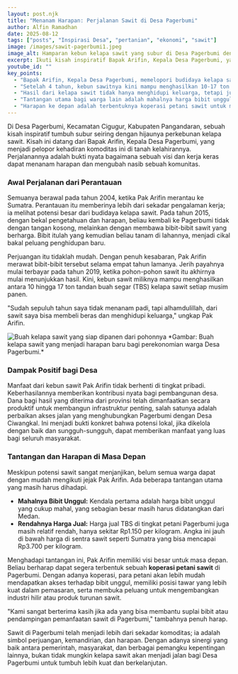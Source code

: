 ```yaml
---
layout: post.njk
title: "Menanam Harapan: Perjalanan Sawit di Desa Pagerbumi"
author: Alfin Ramadhan
date: 2025-08-12
tags: ["posts", "Inspirasi Desa", "pertanian", "ekonomi", "sawit"]
image: /images/sawit-pagerbumi1.jpeg
image_alt: Hamparan kebun kelapa sawit yang subur di Desa Pagerbumi dengan latar perbukitan.
excerpt: Ikuti kisah inspiratif Bapak Arifin, Kepala Desa Pagerbumi, yang memelopori budidaya kelapa sawit di tanah kelahirannya, mengubah tantangan menjadi harapan baru bagi kemajuan desa.
youtube_id: ""
key_points:
  - "Bapak Arifin, Kepala Desa Pagerbumi, memelopori budidaya kelapa sawit di desanya setelah merantau ke Sumatra."
  - "Setelah 4 tahun, kebun sawitnya kini mampu menghasilkan 10-17 ton tandan buah segar (TBS) setiap musim panen."
  - "Hasil dari kelapa sawit tidak hanya menghidupi keluarga, tetapi juga berkontribusi pada pembangunan infrastruktur desa."
  - "Tantangan utama bagi warga lain adalah mahalnya harga bibit unggul dan rendahnya harga jual TBS di tingkat lokal."
  - "Harapan ke depan adalah terbentuknya koperasi petani sawit untuk memperkuat pemasaran dan mengembangkan produk turunan."
---
```


Di Desa Pagerbumi, Kecamatan Cigugur, Kabupaten Pangandaran, sebuah kisah inspiratif tumbuh subur seiring dengan hijaunya perkebunan kelapa sawit. Kisah ini datang dari Bapak Arifin, Kepala Desa Pagerbumi, yang menjadi pelopor kehadiran komoditas ini di tanah kelahirannya. Perjalanannya adalah bukti nyata bagaimana sebuah visi dan kerja keras dapat menanam harapan dan mengubah nasib sebuah komunitas.

### Awal Perjalanan dari Perantauan

Semuanya berawal pada tahun 2004, ketika Pak Arifin merantau ke Sumatra. Perantauan itu memberinya lebih dari sekadar pengalaman kerja; ia melihat potensi besar dari budidaya kelapa sawit. Pada tahun 2015, dengan bekal pengetahuan dan harapan, beliau kembali ke Pagerbumi tidak dengan tangan kosong, melainkan dengan membawa bibit-bibit sawit yang berharga. Bibit itulah yang kemudian beliau tanam di lahannya, menjadi cikal bakal peluang penghidupan baru.

Perjuangan itu tidaklah mudah. Dengan penuh kesabaran, Pak Arifin merawat bibit-bibit tersebut selama empat tahun lamanya. Jerih payahnya mulai terbayar pada tahun 2019, ketika pohon-pohon sawit itu akhirnya mulai menunjukkan hasil. Kini, kebun sawit miliknya mampu menghasilkan antara 10 hingga 17 ton tandan buah segar (TBS) kelapa sawit setiap musim panen.

"Sudah sepuluh tahun saya tidak menanam padi, tapi alhamdulillah, dari sawit saya bisa membeli beras dan menghidupi keluarga," ungkap Pak Arifin.

<img title="Perkebunan Sawit di Pagerbumi" alt="Buah kelapa sawit yang siap dipanen dari pohonnya" src="/images/sawit-pagerbumi2.jpeg">
*Gambar: Buah kelapa sawit yang menjadi harapan baru bagi perekonomian warga Desa Pagerbumi.*

### Dampak Positif bagi Desa

Manfaat dari kebun sawit Pak Arifin tidak berhenti di tingkat pribadi. Keberhasilannya memberikan kontribusi nyata bagi pembangunan desa. Dana bagi hasil yang diterima dari provinsi telah dimanfaatkan secara produktif untuk membangun infrastruktur penting, salah satunya adalah perbaikan akses jalan yang menghubungkan Pagerbumi dengan Desa Ciwangkal. Ini menjadi bukti konkret bahwa potensi lokal, jika dikelola dengan baik dan sungguh-sungguh, dapat memberikan manfaat yang luas bagi seluruh masyarakat.

### Tantangan dan Harapan di Masa Depan

Meskipun potensi sawit sangat menjanjikan, belum semua warga dapat dengan mudah mengikuti jejak Pak Arifin. Ada beberapa tantangan utama yang masih harus dihadapi.
* **Mahalnya Bibit Unggul:** Kendala pertama adalah harga bibit unggul yang cukup mahal, yang sebagian besar masih harus didatangkan dari Medan.
* **Rendahnya Harga Jual:** Harga jual TBS di tingkat petani Pagerbumi juga masih relatif rendah, hanya sekitar Rp1.150 per kilogram. Angka ini jauh di bawah harga di sentra sawit seperti Sumatra yang bisa mencapai Rp3.700 per kilogram.

Menghadapi tantangan ini, Pak Arifin memiliki visi besar untuk masa depan. Beliau berharap dapat segera terbentuk sebuah **koperasi petani sawit** di Pagerbumi. Dengan adanya koperasi, para petani akan lebih mudah mendapatkan akses terhadap bibit unggul, memiliki posisi tawar yang lebih kuat dalam pemasaran, serta membuka peluang untuk mengembangkan industri hilir atau produk turunan sawit.

"Kami sangat berterima kasih jika ada yang bisa membantu suplai bibit atau pendampingan pemanfaatan sawit di Pagerbumi," tambahnya penuh harap.

Sawit di Pagerbumi telah menjadi lebih dari sekadar komoditas; ia adalah simbol perjuangan, kemandirian, dan harapan. Dengan adanya sinergi yang baik antara pemerintah, masyarakat, dan berbagai pemangku kepentingan lainnya, bukan tidak mungkin kelapa sawit akan menjadi jalan bagi Desa Pagerbumi untuk tumbuh lebih kuat dan berkelanjutan.